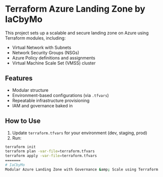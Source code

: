 
# Terraform Azure Landing Zone by IaCbyMo

This project sets up a scalable and secure landing zone on Azure using Terraform modules, including:

- Virtual Network with Subnets
- Network Security Groups (NSGs)
- Azure Policy definitions and assignments
- Virtual Machine Scale Set (VMSS) cluster

## Features

- Modular structure
- Environment-based configurations (via `.tfvars`)
- Repeatable infrastructure provisioning
- IAM and governance baked in

## How to Use

1. Update `terraform.tfvars` for your environment (dev, staging, prod)
2. Run:

```bash
terraform init
terraform plan -var-file=terraform.tfvars
terraform apply -var-file=terraform.tfvars
=======
# IaCbyMo
Modular Azure Landing Zone with Governance &amp; Scale using Terraform

